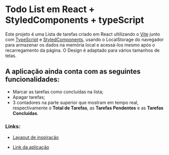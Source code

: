 # Todo List em React + StyledComponents + typeScript

Este projeto é uma Lista de tarefas criado em React ultilizando o [Vite](https://vitejs.dev/) junto com [TypeScript](https://www.typescriptlang.org/) e [StyledComponents](https://styled-components.com/), usando o LocalStorage do navegador para armazenar os dados na memória local e acessá-los mesmo após o recarregamento da página. 
O Design é adaptado para vários tamanhos de telas.
## A aplicação ainda conta com as seguintes funcionalidades: 
- Marcar as tarefas como concluídas na lista;
- Apagar tarefas;
- 3 contadores na parte superior que mostram em tempo real, respectivamente o **Total de Tarefas**, as **Tarefas Pendentes** e as **Tarefas Concluídas**.
### Links:
- [Layaout de inspiração](https://whimsical.com/mytodo-K6yrqHmjiKpPz16gm4kcGP)

- [Link da aplicação](https://todolistreactjs-six.vercel.app/)
